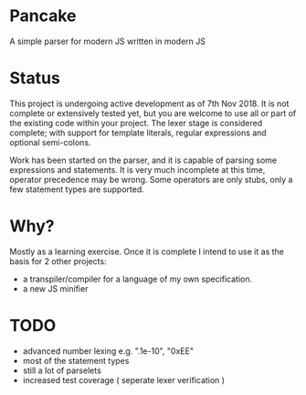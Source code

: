 # Pancake
A simple parser for modern JS written in modern JS

# Status
This project is undergoing active development as of 7th Nov 2018. It is not complete or extensively tested yet, but you are welcome to use all or part of the existing code within your project. The lexer stage is considered complete; with support for template literals, regular expressions and optional semi-colons.

Work has been started on the parser, and it is capable of parsing some expressions and statements. It is very much incomplete at this time, operator precedence may be wrong. Some operators are only stubs, only a few statement types are supported. 

<!-- # Concepts -->

# Why?
Mostly as a learning exercise. Once it is complete I intend to use it as the basis for 2 other projects:
- a transpiler/compiler for a language of my own specification.
- a new JS minifier

# TODO
- advanced number lexing e.g. ".1e-10", "0xEE"
- most of the statement types
- still a lot of parselets
- increased test coverage ( seperate lexer verification )